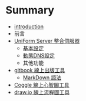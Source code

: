 # Summary

* [introduction](README.md)
* 前言
* [UniForm Server 整合伺服器](uniform_server_zheng_he_si_fu_qi.md)
   * [基本設定](ji_ben_she_ding.md)
   * [動態DNS設定](dong_tai_dns_she_ding.md)
   * 其他功能
* [gitbook 線上出版工具](gitbook_xian_shang_chu_ban_gong_ju.md)
   * [MarkDown 語法](markdown_yu_fa.md)
* [Coggle 線上心智圖工具](coggle_xian_shang_xin_zhi_tu_gong_ju.md)
* [draw.io 線上流程圖工具](drawio_xian_shang_liu_cheng_tu_gong_ju.md)

